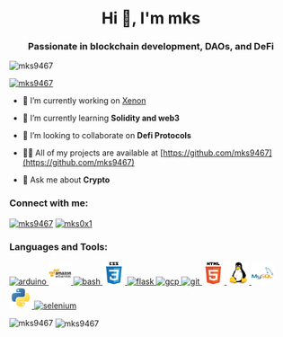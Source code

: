 <h1 align="center">Hi 👋, I'm mks</h1>
<h3 align="center">Passionate in blockchain development, DAOs, and DeFi</h3>

<p align="left"> <img src="https://komarev.com/ghpvc/?username=mks9467&label=Profile%20views&color=0e75b6&style=flat" alt="mks9467" /> </p>

<p align="left"> <a href="https://github.com/ryo-ma/github-profile-trophy"><img src="https://github-profile-trophy.vercel.app/?username=mks9467" alt="mks9467" /></a> </p>

- 🔭 I’m currently working on [Xenon](https://github.com/XenonFinance)

- 🌱 I’m currently learning **Solidity and web3**

- 👯 I’m looking to collaborate on **Defi Protocols**

- 👨‍💻 All of my projects are available at [https://github.com/mks9467](https://github.com/mks9467)

- 💬 Ask me about **Crypto**

<h3 align="left">Connect with me:</h3>
<p align="left">
<a href="https://dev.to/mks9467" target="blank"><img align="center" src="https://cdn.jsdelivr.net/npm/simple-icons@3.0.1/icons/dev-dot-to.svg" alt="mks9467" height="30" width="40" /></a>
<a href="https://twitter.com/mks0x1" target="blank"><img align="center" src="https://raw.githubusercontent.com/rahuldkjain/github-profile-readme-generator/master/src/images/icons/Social/twitter.svg" alt="mks0x1" height="30" width="40" /></a>
</p>

<h3 align="left">Languages and Tools:</h3>
<p align="left"> <a href="https://www.arduino.cc/" target="_blank"> <img src="https://cdn.worldvectorlogo.com/logos/arduino-1.svg" alt="arduino" width="40" height="40"/> </a> <a href="https://aws.amazon.com" target="_blank"> <img src="https://raw.githubusercontent.com/devicons/devicon/master/icons/amazonwebservices/amazonwebservices-original-wordmark.svg" alt="aws" width="40" height="40"/> </a> <a href="https://www.gnu.org/software/bash/" target="_blank"> <img src="https://www.vectorlogo.zone/logos/gnu_bash/gnu_bash-icon.svg" alt="bash" width="40" height="40"/> </a> <a href="https://www.w3schools.com/css/" target="_blank"> <img src="https://raw.githubusercontent.com/devicons/devicon/master/icons/css3/css3-original-wordmark.svg" alt="css3" width="40" height="40"/> </a> <a href="https://flask.palletsprojects.com/" target="_blank"> <img src="https://www.vectorlogo.zone/logos/pocoo_flask/pocoo_flask-icon.svg" alt="flask" width="40" height="40"/> </a> <a href="https://cloud.google.com" target="_blank"> <img src="https://www.vectorlogo.zone/logos/google_cloud/google_cloud-icon.svg" alt="gcp" width="40" height="40"/> </a> <a href="https://git-scm.com/" target="_blank"> <img src="https://www.vectorlogo.zone/logos/git-scm/git-scm-icon.svg" alt="git" width="40" height="40"/> </a> <a href="https://www.w3.org/html/" target="_blank"> <img src="https://raw.githubusercontent.com/devicons/devicon/master/icons/html5/html5-original-wordmark.svg" alt="html5" width="40" height="40"/> </a> <a href="https://www.linux.org/" target="_blank"> <img src="https://raw.githubusercontent.com/devicons/devicon/master/icons/linux/linux-original.svg" alt="linux" width="40" height="40"/> </a> <a href="https://www.mysql.com/" target="_blank"> <img src="https://raw.githubusercontent.com/devicons/devicon/master/icons/mysql/mysql-original-wordmark.svg" alt="mysql" width="40" height="40"/> </a> <a href="https://www.python.org" target="_blank"> <img src="https://raw.githubusercontent.com/devicons/devicon/master/icons/python/python-original.svg" alt="python" width="40" height="40"/> </a> <a href="https://www.selenium.dev" target="_blank"> <img src="https://raw.githubusercontent.com/detain/svg-logos/780f25886640cef088af994181646db2f6b1a3f8/svg/selenium-logo.svg" alt="selenium" width="40" height="40"/> </a> </p>

<p><img align="left" src="https://github-readme-stats.vercel.app/api/top-langs?username=mks9467&show_icons=true&locale=en&layout=compact" alt="mks9467" /></p>

<p>&nbsp;<img align="center" src="https://github-readme-stats.vercel.app/api?username=mks9467&show_icons=true&locale=en" alt="mks9467" /></p>

